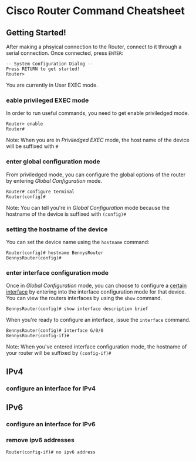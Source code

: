 # Cisco Router Command Cheatsheet
## Getting Started!
After making a phsyical connection to the Router, connect to it through a serial connection. Once connected, press `ENTER`:
```
-- System Configuration Dialog --
Press RETURN to get started!
Router>
```
You are currently in User EXEC mode.
### eable privileged EXEC mode
In order to run useful commands, you need to get enable priviledged mode.
```
Router> enable
Router#
```
Note: When you are in *Priviledged EXEC* mode, the host name of the device will be suffixed with `#`

### enter global configuration mode
From priviledged mode, you can configure the global options of the router by entering *Global Configuration* mode.
```
Router# configure terminal
Router(config)#
```
Note: You can tell you're in *Global Configuration* mode because the hostname of the device is suffixed with `(config)#`

### setting the hostname of the device
You can set the device name using the `hostname` command:
```
Router(config)# hostname BennysRouter
BennysRouter(config)#
```

### enter interface configuration mode
Once in *Global Configuration* mode, you can choose to configure a [certain interface][cisco-router-interface-types] by entering into the interface configuration mode for that device. You can view the routers interfaces by using the `show` command.
```
BennysRouter(config)# show interface description brief
```
When you're ready to configure an interface, issue the `interface` command.
```
BennysRouter(config)# interface G/0/0
BennysRouter(config-if)#
```
Note: When you've entered interface configuration mode, the hostname of your router will be suffixed by `(config-if)#`

## IPv4
### configure an interface for IPv4

## IPv6
### configure an interface for IPv6

### remove ipv6 addresses
```
Router(config-if)# no ipv6 address
```

[cisco-router-interface-types]: http://www.omnisecu.com/cisco-certified-network-associate-ccna/different-types-of-interfaces-in-a-cisco-router.php
